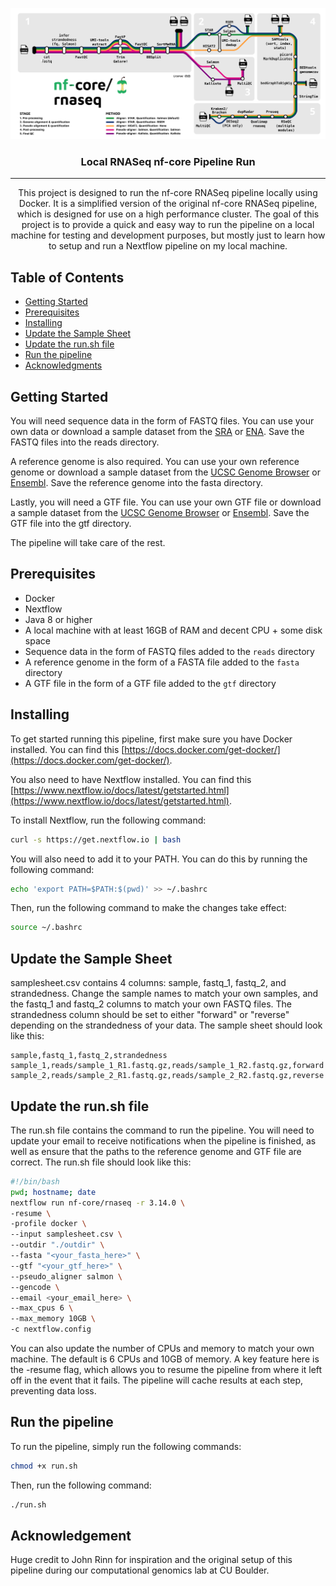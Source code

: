 ![nf-core](figures/nf-core-rnaseq.svg)

<h3 align="center">Local RNASeq nf-core Pipeline Run</h3>

---

<p align="center">
This project is designed to run the nf-core RNASeq pipeline locally using Docker. It is a simplified version of the original nf-core RNASeq pipeline, which is designed for use on a high performance cluster. The goal of this project is to provide a quick and easy way to run the pipeline on a local machine for testing and development purposes, but mostly just to learn how to setup and run a Nextflow pipeline on my local machine.
    <br> 
</p>

## Table of Contents

- [Getting Started](#getting-started)
- [Prerequisites](#prerequisites)
- [Installing](#installing)
- [Update the Sample Sheet](#update-the-sample-sheet)
- [Update the run.sh file](#update-the-runsh-file)
- [Run the pipeline](#run-the-pipeline)
- [Acknowledgments](#acknowledgement)

## Getting Started

You will need sequence data in the form of FASTQ files. You can use your own data or download a sample dataset from the [SRA](https://www.ncbi.nlm.nih.gov/sra) or [ENA](https://www.ebi.ac.uk/ena/browser/home). Save the FASTQ files into the reads directory.

A reference genome is also required. You can use your own reference genome or download a sample dataset from the [UCSC Genome Browser](https://genome.ucsc.edu/) or [Ensembl](https://www.ensembl.org/index.html). Save the reference genome into the fasta directory.

Lastly, you will need a GTF file. You can use your own GTF file or download a sample dataset from the [UCSC Genome Browser](https://genome.ucsc.edu/) or [Ensembl](https://www.ensembl.org/index.html). Save the GTF file into the gtf directory.

The pipeline will take care of the rest.

## Prerequisites

- Docker
- Nextflow
- Java 8 or higher
- A local machine with at least 16GB of RAM and decent CPU + some disk space
- Sequence data in the form of FASTQ files added to the `reads` directory
- A reference genome in the form of a FASTA file added to the `fasta` directory
- A GTF file in the form of a GTF file added to the `gtf` directory

## Installing

To get started running this pipeline, first make sure you have Docker installed. You can find this [https://docs.docker.com/get-docker/](https://docs.docker.com/get-docker/).

You also need to have Nextflow installed. You can find this [https://www.nextflow.io/docs/latest/getstarted.html](https://www.nextflow.io/docs/latest/getstarted.html).

To install Nextflow, run the following command:

```bash
curl -s https://get.nextflow.io | bash
```

You will also need to add it to your PATH. You can do this by running the following command:

```bash
echo 'export PATH=$PATH:$(pwd)' >> ~/.bashrc
```

Then, run the following command to make the changes take effect:

```bash
source ~/.bashrc
```

## Update the Sample Sheet

samplesheet.csv contains 4 columns: sample, fastq_1, fastq_2, and strandedness. Change the sample names to match your own samples, and the fastq_1 and fastq_2 columns to match your own FASTQ files. The strandedness column should be set to either "forward" or "reverse" depending on the strandedness of your data.
The sample sheet should look like this:

```csv
sample,fastq_1,fastq_2,strandedness
sample_1,reads/sample_1_R1.fastq.gz,reads/sample_1_R2.fastq.gz,forward
sample_2,reads/sample_2_R1.fastq.gz,reads/sample_2_R2.fastq.gz,reverse
```

## Update the run.sh file

The run.sh file contains the command to run the pipeline. You will need to update your email to receive notifications when the pipeline is finished, as well as ensure that the paths to the reference genome and GTF file are correct. The run.sh file should look like this:

```bash
#!/bin/bash
pwd; hostname; date
nextflow run nf-core/rnaseq -r 3.14.0 \
-resume \
-profile docker \
--input samplesheet.csv \
--outdir "./outdir" \
--fasta "<your_fasta_here>" \
--gtf "<your_gtf_here>" \
--pseudo_aligner salmon \
--gencode \
--email <your_email_here> \
--max_cpus 6 \
--max_memory 10GB \
-c nextflow.config
```

You can also update the number of CPUs and memory to match your own machine. The default is 6 CPUs and 10GB of memory.
A key feature here is the -resume flag, which allows you to resume the pipeline from where it left off in the event that it fails. The pipeline will cache results at each step, preventing data loss.

## Run the pipeline

To run the pipeline, simply run the following commands:

```bash
chmod +x run.sh
```

Then, run the following command:

```bash
./run.sh
```

## Acknowledgement

Huge credit to John Rinn for inspiration and the original setup of this pipeline during our computational genomics lab
at CU Boulder.
